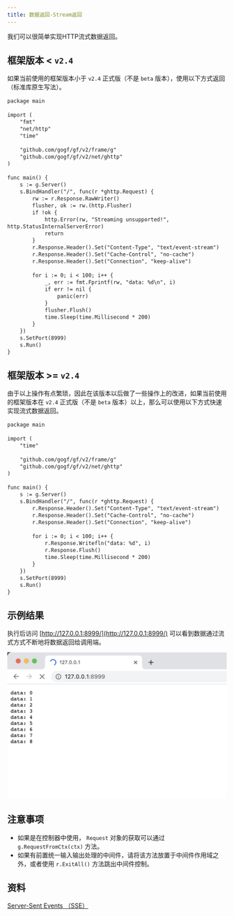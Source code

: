 ```yaml
---
title: 数据返回-Stream返回
---
```


我们可以很简单实现HTTP流式数据返回。

## 框架版本 < `v2.4`

如果当前使用的框架版本小于 `v2.4` 正式版（不是 `beta` 版本），使用以下方式返回（标准库原生写法）。

```
package main

import (
	"fmt"
	"net/http"
	"time"

	"github.com/gogf/gf/v2/frame/g"
	"github.com/gogf/gf/v2/net/ghttp"
)

func main() {
	s := g.Server()
	s.BindHandler("/", func(r *ghttp.Request) {
		rw := r.Response.RawWriter()
		flusher, ok := rw.(http.Flusher)
		if !ok {
			http.Error(rw, "Streaming unsupported!", http.StatusInternalServerError)
			return
		}
		r.Response.Header().Set("Content-Type", "text/event-stream")
		r.Response.Header().Set("Cache-Control", "no-cache")
		r.Response.Header().Set("Connection", "keep-alive")

		for i := 0; i < 100; i++ {
			_, err := fmt.Fprintf(rw, "data: %d\n", i)
			if err != nil {
				panic(err)
			}
			flusher.Flush()
			time.Sleep(time.Millisecond * 200)
		}
	})
	s.SetPort(8999)
	s.Run()
}
```

## 框架版本 >= `v2.4`

由于以上操作有点繁琐，因此在该版本以后做了一些操作上的改进，如果当前使用的框架版本在 `v2.4` 正式版（不是 `beta` 版本）以上，那么可以使用以下方式快速实现流式数据返回。

```
package main

import (
	"time"

	"github.com/gogf/gf/v2/frame/g"
	"github.com/gogf/gf/v2/net/ghttp"
)

func main() {
	s := g.Server()
	s.BindHandler("/", func(r *ghttp.Request) {
		r.Response.Header().Set("Content-Type", "text/event-stream")
		r.Response.Header().Set("Cache-Control", "no-cache")
		r.Response.Header().Set("Connection", "keep-alive")

		for i := 0; i < 100; i++ {
			r.Response.Writefln("data: %d", i)
			r.Response.Flush()
			time.Sleep(time.Millisecond * 200)
		}
	})
	s.SetPort(8999)
	s.Run()
}
```

## 示例结果

执行后访问 [http://127.0.0.1:8999/](http://127.0.0.1:8999/) 可以看到数据通过流式方式不断地将数据返回给调用端。

![](/markdown/1a8b7fecfb331ebe454633ac06b27592.png)

## 注意事项

- 如果是在控制器中使用， `Request` 对象的获取可以通过 `g.RequestFromCtx(ctx)` 方法。
- 如果有前置统一输入输出处理的中间件，请将该方法放置于中间件作用域之外，或者使用 `r.ExitAll()` 方法跳出中间件控制。

## 资料

[Server-Sent Events （SSE）](https://www.ruanyifeng.com/blog/2017/05/server-sent_events.html)